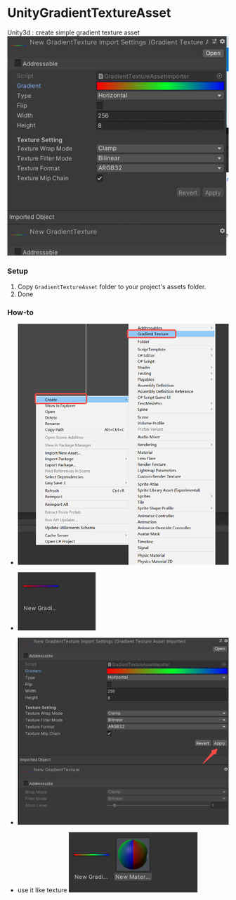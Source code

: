 # UnityGradientTextureAsset
Unity3d : create simple gradient texture asset
![setting](docs/setting.gif)
### Setup
1. Copy `GradientTextureAsset` folder to your project's assets folder.
2. Done

### How-to
 
- ![How to create](docs/create.png)
 
- ![new texture](docs/newtexture.png)

- ![edit](docs/edit.png)
- use it like texture  ![mat](docs/mat.png)